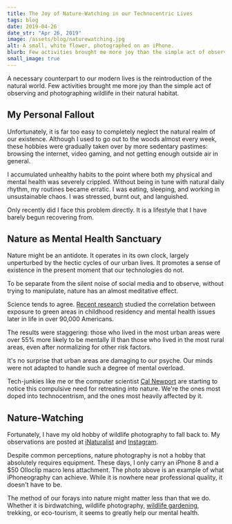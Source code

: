```yaml
---
title: The Joy of Nature-Watching in our Technocentric Lives
tags: blog
date: 2019-04-26
date_str: "Apr 26, 2019"
image: /assets/blog/naturewatching.jpg
alt: A small, white flower, photographed on an iPhone. 
blurb: Few activities brought me more joy than the simple act of observing and photographing wildlife in their natural habitat.
small_image: true
---
```


<p>A necessary counterpart to our modern lives is the reintroduction of the natural world. Few activities brought me more joy than the simple act of observing and photographing wildlife in their natural habitat. </p>
<h2>My Personal Fallout</h2>
<p>Unfortunately, it is far too easy to completely neglect the natural realm of our existence. Although I used to go out to the woods almost every week, these hobbies were gradually taken over by more sedentary pastimes: browsing the internet, video gaming, and not getting enough outside air in general. </p>
<p>I accumulated unhealthy habits to the point where both my physical and mental health was severely crippled. Without being in tune with natural daily rhythm, my routines became erratic. I was eating, sleeping, and working in unsustainable chaos. I was stressed, burnt out, and languished. </p>
<p>Only recently did I face this problem directly. It is a lifestyle that I have barely begun recovering from. </p>
<h2>Nature as Mental Health Sanctuary</h2>
<p>Nature might be an antidote. It operates in its own clock, largely unperturbed by the hectic cycles of our urban lives. It promotes a sense of existence in the present moment that our technologies do not. </p>
<p>To be separate from the silent noise of social media and to observe, without trying to manipulate, nature has an almost meditative effect.</p>
<p>Science tends to agree. <a href="https://www.pnas.org/content/116/11/5188">Recent research</a> studied the correlation between exposure to green areas in childhood residency and mental health issues later in life in over 90,000 Americans. </p>
<p>The results were staggering: those who lived in the most urban areas were over 55% more likely to be mentally ill than those who lived in the most rural areas, even after normalizing for other risk factors. </p>
<p>It&#39;s no surprise that urban areas are damaging to our psyche. Our minds were not adapted to handle such a degree of mental overload. </p>
<p>Tech-junkies like me or the computer scientist <a href="http://www.calnewport.com/blog/2015/10/21/the-power-of-the-outdoor-office/">Cal Newport</a> are starting to notice this compulsive need for retreating into nature. We&#39;re the ones most doped into technocentrism, and the ones most heavily affected by it. </p>
<h2>Nature-Watching</h2>
<p>Fortunately, I have my old hobby of wildlife photography to fall back to. My observations are posted at <a href="https://www.inaturalist.org/observations/jeewoongc">iNaturalist</a> and <a href="https://www.instagram.com/skaliq_studios/">Instagram</a>. </p>
<p>Despite common perceptions, nature photography is not a hobby that absolutely requires equipment. These days, I only carry an iPhone 8 and a $50 Olloclip macro lens attachment. The photo above is an example of what iPhoneography can achieve. While it is nowhere near professional quality, it doesn&#39;t have to be. </p>
<p>The method of our forays into nature might matter less than that we do. Whether it is birdwatching, wildlife photography, <a href="https://www.discoverwildlife.com/how-to/wildlife-gardening/how-to-start-a-wildlife-garden/">wildlife gardening</a>, trekking, or eco-tourism, it seems to greatly help our mental health. </p>